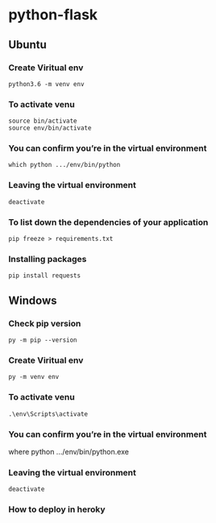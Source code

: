 # python-flask

## Ubuntu
### Create Viritual env
    python3.6 -m venv env
### To activate venu
    source bin/activate
    source env/bin/activate
### You can confirm you’re in the virtual environment
    which python .../env/bin/python
### Leaving the virtual environment
    deactivate
### To list down the dependencies of your application
    pip freeze > requirements.txt
### Installing packages
    pip install requests

## Windows
### Check pip version
    py -m pip --version
### Create Viritual env
    py -m venv env
### To activate venu
    .\env\Scripts\activate
### You can confirm you’re in the virtual environment
   where python .../env/bin/python.exe
### Leaving the virtual environment
    deactivate




### How to deploy in heroky
